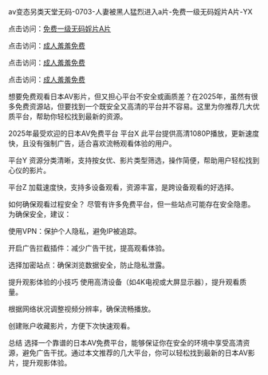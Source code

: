 av变态另类天堂无码-0703-人妻被黑人猛烈进入a片-免费一级无码婬片A片-YX


点击访问：<a href="https://bered.pages.dev/">免费一级无码婬片A片</a>

点击访问：<a href="https://rtj-3zo.pages.dev/">成人羞羞免费</a>

点击访问：<a href="https://vassv.pages.dev/">成人羞羞免费</a>

点击访问：<a href="https://https://vassv.pages.dev/">成人羞羞免费</a>


想要免费观看日本AV影片，但又担心平台不安全或画质差？在2025年，虽然有很多免费资源站，但要找到一个既安全又高清的平台并不容易。这里为你推荐几大优质平台，帮助你轻松找到最新的资源。

2025年最受欢迎的日本AV免费平台
平台X
此平台提供高清1080P播放，更新速度快，且没有强制广告，适合喜欢流畅观看体验的用户。

平台Y
资源分类清晰，支持按女优、影片类型筛选，操作简便，帮助用户轻松找到心仪的影片。

平台Z
加载速度快，支持多设备观看，资源丰富，是跨设备观看的好选择。

如何确保观看过程安全？
尽管有许多免费平台，但一些站点可能存在安全隐患。为确保安全，建议：

使用VPN：保护个人隐私，避免IP被追踪。

开启广告拦截插件：减少广告干扰，提高观看体验。

选择加密站点：确保浏览数据安全，防止隐私泄露。

提升观影体验的小技巧
使用高清设备（如4K电视或大屏显示器），提升观看质量。

根据网络状况调整视频分辨率，确保流畅播放。

创建账户收藏影片，方便下次快速观看。

总结
选择一个靠谱的日本AV免费平台，能够保证你在安全的环境中享受高清资源，避免广告干扰。通过本文推荐的几大平台，你可以轻松找到最新的日本AV影片，提升观影体验。

<span style="display:none;">[Canonical link](）</span>
